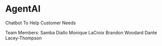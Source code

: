 # AgentAI
Chatbot To Help Customer Needs

Team Members:
Samba Diallo
Monique LaCroix
Brandon Woodard
Dante Lacey-Thompson
